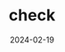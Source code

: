 ---
title: check
date: 2024-02-19
categories: [data, math]
tags:
    [
        1,
        2,
        3,

    ]
---